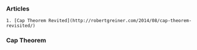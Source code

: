 ### Articles
	1. [Cap Theorem Revited](http://robertgreiner.com/2014/08/cap-theorem-revisited/)
### Cap Theorem
